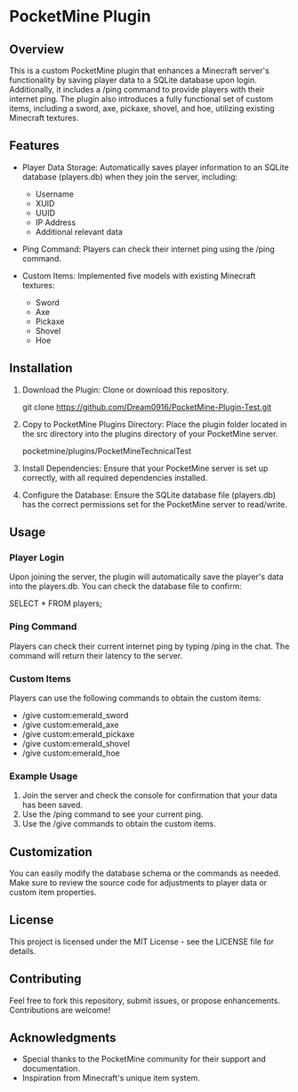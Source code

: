 # PocketMine Plugin

## Overview

This is a custom PocketMine plugin that enhances a Minecraft server's functionality by saving player data to a SQLite database upon login. Additionally, it includes a /ping command to provide players with their internet ping. The plugin also introduces a fully functional set of custom items, including a sword, axe, pickaxe, shovel, and hoe, utilizing existing Minecraft textures.

## Features

- Player Data Storage: Automatically saves player information to an SQLite database (players.db) when they join the server, including:
  - Username
  - XUID
  - UUID
  - IP Address
  - Additional relevant data
 
- Ping Command: Players can check their internet ping using the /ping command.
  
- Custom Items: Implemented five models with existing Minecraft textures:
  - Sword
  - Axe
  - Pickaxe
  - Shovel
  - Hoe

## Installation

1. Download the Plugin: Clone or download this repository.

   git clone https://github.com/Dream0916/PocketMine-Plugin-Test.git

2. Copy to PocketMine Plugins Directory: Place the plugin folder located in the src directory into the plugins directory of your PocketMine server.

   pocketmine/plugins/PocketMineTechnicalTest

3. Install Dependencies: Ensure that your PocketMine server is set up correctly, with all required dependencies installed.

4. Configure the Database: Ensure the SQLite database file (players.db) has the correct permissions set for the PocketMine server to read/write.

## Usage

### Player Login

Upon joining the server, the plugin will automatically save the player's data into the players.db. You can check the database file to confirm:

SELECT * FROM players;

### Ping Command

Players can check their current internet ping by typing /ping in the chat. The command will return their latency to the server.

### Custom Items

Players can use the following commands to obtain the custom items:

- /give <username> custom:emerald_sword
- /give <username> custom:emerald_axe
- /give <username> custom:emerald_pickaxe
- /give <username> custom:emerald_shovel
- /give <username> custom:emerald_hoe

### Example Usage

1. Join the server and check the console for confirmation that your data has been saved.
2. Use the /ping command to see your current ping.
3. Use the /give commands to obtain the custom items.

## Customization

You can easily modify the database schema or the commands as needed. Make sure to review the source code for adjustments to player data or custom item properties.

## License

This project is licensed under the MIT License - see the LICENSE file for details.

## Contributing

Feel free to fork this repository, submit issues, or propose enhancements. Contributions are welcome!

## Acknowledgments

- Special thanks to the PocketMine community for their support and documentation.
- Inspiration from Minecraft's unique item system.
